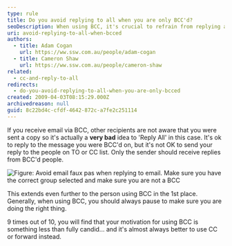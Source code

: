 ```yaml
---
type: rule
title: Do you avoid replying to all when you are only BCC'd?
seoDescription: When using BCC, it's crucial to refrain from replying all to avoid unnecessary email congestion and maintain confidentiality.
uri: avoid-replying-to-all-when-bcced
authors:
  - title: Adam Cogan
    url: https://ww.ssw.com.au/people/adam-cogan
  - title: Cameron Shaw
    url: https://ww.ssw.com.au/people/cameron-shaw
related:
  - cc-and-reply-to-all
redirects:
  - do-you-avoid-replying-to-all-when-you-are-only-bcced
created: 2009-04-03T08:15:29.000Z
archivedreason: null
guid: 8c22bd4c-cfdf-4642-872c-a7fe2c251114
---
```


If you receive email via BCC, other recipients are not aware that you were sent a copy so it's actually a **very bad** idea to 'Reply All' in this case. It's ok to reply to the message you were BCC'd on, but it's not OK to send your reply to the people on TO or CC list. Only the sender should receive replies from BCC'd people.

<!--endintro-->

![Figure: Avoid email faux pas when replying to email. Make sure you have the correct group selected and make sure you are not a BCC](replyall.jpg)

This extends even further to the person using BCC in the 1st place. Generally, when using BCC, you should always pause to make sure you are doing the right thing.

9 times out of 10, you will find that your motivation for using BCC is something less than fully candid... and it's almost always better to use CC or forward instead.

